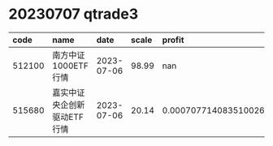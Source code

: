 
# 20230707 qtrade3
 | code | name | date | scale | profit | pattern | success_rate | success_cnt | fund_cnt | 
 | :----- | :----- | :----- | :----- | :----- | :----- | :----- | :----- | :----- | 
 | 512100 | 南方中证1000ETF行情 | 2023-07-06 | 98.99 | nan | 00101101** | 0.8333333333333334 | 10 | 12 | 
 | 515680 | 嘉实中证央企创新驱动ETF行情 | 2023-07-06 | 20.14 | 0.0007077140835100267 | 001111**** | 0.8571428571428571 | 12 | 14 | 
